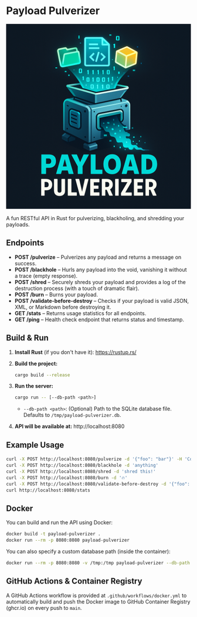# Payload Pulverizer

![Payload Pulverizer Logo](logo.jpeg)

A fun RESTful API in Rust for pulverizing, blackholing, and shredding your payloads.

## Endpoints

- **POST /pulverize** – Pulverizes any payload and returns a message on success.
- **POST /blackhole** – Hurls any payload into the void, vanishing it without a trace (empty response).
- **POST /shred** – Securely shreds your payload and provides a log of the destruction process (with a touch of dramatic flair).
- **POST /burn** – Burns your payload.
- **POST /validate-before-destroy** – Checks if your payload is valid JSON, XML, or Markdown before destroying it.
- **GET /stats** – Returns usage statistics for all endpoints.
- **GET /ping** – Health check endpoint that returns status and timestamp.

## Build & Run

1. **Install Rust** (if you don't have it):
   https://rustup.rs/

2. **Build the project:**
   ```sh
   cargo build --release
   ```

3. **Run the server:**
   ```sh
   cargo run -- [--db-path <path>]
   ```
   - `--db-path <path>`: (Optional) Path to the SQLite database file. Defaults to `/tmp/payload-pulverizer.db`.

4. **API will be available at:**
   http://localhost:8080

## Example Usage

```sh
curl -X POST http://localhost:8080/pulverize -d '{"foo": "bar"}' -H 'Content-Type: application/json'
curl -X POST http://localhost:8080/blackhole -d 'anything'
curl -X POST http://localhost:8080/shred -d 'shred this!'
curl -X POST http://localhost:8080/burn -d '🔥'
curl -X POST http://localhost:8080/validate-before-destroy -d '{"foo": "bar"}'
curl http://localhost:8080/stats
```

## Docker

You can build and run the API using Docker:

```sh
docker build -t payload-pulverizer .
docker run --rm -p 8080:8080 payload-pulverizer
```

You can also specify a custom database path (inside the container):

```sh
docker run --rm -p 8080:8080 -v /tmp:/tmp payload-pulverizer --db-path /tmp/payload-pulverizer.db
```

## GitHub Actions & Container Registry

A GitHub Actions workflow is provided at `.github/workflows/docker.yml` to automatically build and push the Docker image to GitHub Container Registry (ghcr.io) on every push to `main`. 